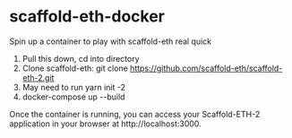 # scaffold-eth-docker
Spin up a container to play with scaffold-eth real quick

1. Pull this down, cd into directory
2. Clone scaffold-eth: git clone https://github.com/scaffold-eth/scaffold-eth-2.git
3. May need to run yarn init -2
4. docker-compose up --build

Once the container is running, you can access your Scaffold-ETH-2 application in your browser at http://localhost:3000.
